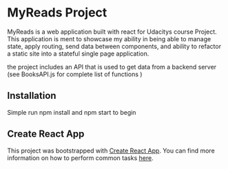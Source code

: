 # MyReads Project

MyReads is a web application built with react for Udacitys course Project.
This application is ment to showcase my ability in being able to manage state,
apply routing, send data between components, and ability to refactor a static site
into a stateful single page application.

the project includes an API that is used to get data from a backend server 
(see BooksAPI.js for complete list of functions )


## Installation 
Simple run npm install and npm start to begin


## Create React App

This project was bootstrapped with [Create React App](https://github.com/facebookincubator/create-react-app). You can find more information on how to perform common tasks [here](https://github.com/facebookincubator/create-react-app/blob/master/packages/react-scripts/template/README.md).
